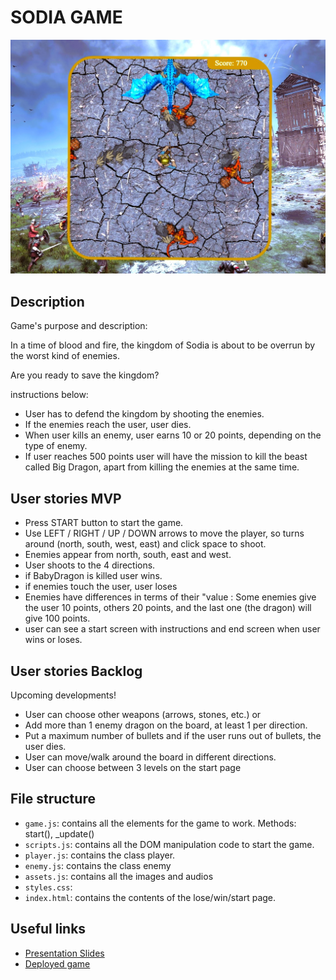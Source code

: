 # SODIA GAME
<img src="./img/screenshotGame.jpg">

## Description

Game's purpose and description:

In a time of blood and fire, the kingdom of Sodia is about to be overrun by the worst kind of enemies. 

Are you ready to save the kingdom?

instructions below:

* User has to defend the kingdom by shooting the enemies.
* If the enemies reach the user, user dies. 
* When user kills an enemy, user earns 10 or 20 points, depending on the type of enemy.
* If user reaches 500 points user will have the mission to kill the beast  called Big Dragon, apart from killing the enemies at the same time.

## User stories MVP

* Press START button to start the game.
* Use LEFT / RIGHT / UP / DOWN arrows to move the player, so turns around (north, south, west, east)  and click space to shoot.
* Enemies appear from north, south, east and west.
* User shoots to the 4 directions.
* if BabyDragon is killed user wins.
* if enemies touch the user, user loses
* Enemies have differences in terms of their "value : Some enemies give the user  10 points, others 20 points, and the last one (the dragon) will give 100 points.
* user can see a start screen with instructions and end screen when user wins or loses. 


## User stories Backlog
 Upcoming developments!

* User can choose other weapons (arrows, stones, etc.) or
* Add more than 1 enemy dragon on the board, at least 1 per direction.
* Put a maximum number of bullets and if the user runs out of bullets, the user dies.
* User can move/walk around the board in different directions.
* User can choose between 3 levels on the start page 

## File structure

- <code>game.js</code>: contains all the elements for the game to work. Methods: start(), \_update()
- <code>scripts.js</code>: contains all the DOM manipulation code to start the game.
- <code>player.js</code>: contains the class player.
- <code>enemy.js</code>: contains the class enemy
- <code>assets.js</code>: contains all the images and audios 
- <code>styles.css</code>:
- <code>index.html</code>: contains the contents of the lose/win/start page.


## Useful links

<!-- When you finish, add these links and commit -->

- [Presentation Slides](https://docs.google.com/presentation/d/17o8pfU952duM68wNuS3tq6jQ3p9ZCGPL/edit?usp=sharing&ouid=103696499090412195476&rtpof=true&sd=true)
- [Deployed game](https://monicamargo37.github.io/SODIA_Shooter-Game/)
